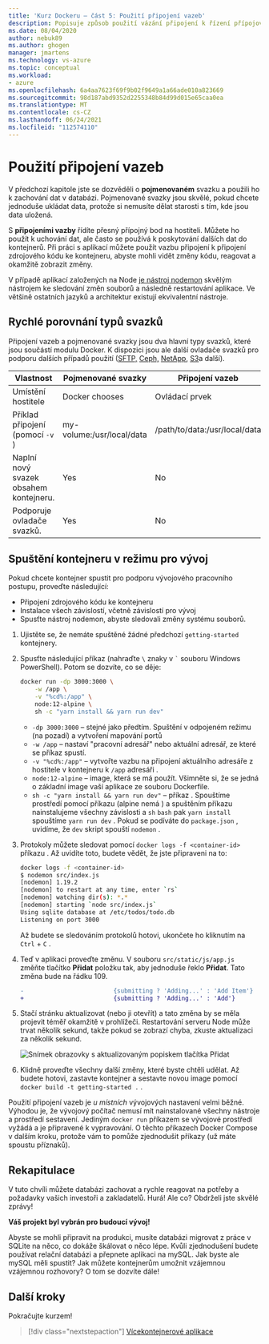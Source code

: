 ```yaml
---
title: 'Kurz Dockeru – část 5: Použití připojení vazeb'
description: Popisuje způsob použití vázání připojení k řízení přípojového bodu na hostiteli.
ms.date: 08/04/2020
author: nebuk89
ms.author: ghogen
manager: jmartens
ms.technology: vs-azure
ms.topic: conceptual
ms.workload:
- azure
ms.openlocfilehash: 6a4aa7623f69f9b02f9649a1a66ade010a823669
ms.sourcegitcommit: 98d187abd9352d2255348b84d99d015e65caa0ea
ms.translationtype: MT
ms.contentlocale: cs-CZ
ms.lasthandoff: 06/24/2021
ms.locfileid: "112574110"
---
```

# <a name="use-bind-mounts"></a>Použití připojení vazeb

V předchozí kapitole jste se dozvěděli o **pojmenovaném** svazku a použili ho k zachování dat v databázi. Pojmenované svazky jsou skvělé, pokud chcete jednoduše ukládat data,  protože si nemusíte dělat starosti s tím, kde jsou data uložená.

S **připojeními vazby** řídíte přesný přípojný bod na hostiteli. Můžete ho použít k uchování dat, ale často se používá k poskytování dalších dat do kontejnerů. Při práci s aplikací můžete použít vazbu připojení k připojení zdrojového kódu ke kontejneru, abyste mohli vidět změny kódu, reagovat a okamžitě zobrazit změny.

V případě aplikací založených na Node [je nástroj nodemon](https://npmjs.com/package/nodemon) skvělým nástrojem ke sledování změn souborů a následně restartování aplikace. Ve většině ostatních jazyků a architektur existují ekvivalentní nástroje.

## <a name="quick-volume-type-comparisons"></a>Rychlé porovnání typů svazků

Připojení vazeb a pojmenované svazky jsou dva hlavní typy svazků, které jsou součástí modulu Docker. K dispozici jsou ale další ovladače svazků pro podporu dalších případů použití ([SFTP,](https://github.com/vieux/docker-volume-sshfs) [Ceph,](https://ceph.com/geen-categorie/getting-started-with-the-docker-rbd-volume-plugin/) [NetApp,](https://netappdvp.readthedocs.io/en/stable/) [S3](https://github.com/elementar/docker-s3-volume)a další).

| Vlastnost | Pojmenované svazky | Připojení vazeb |
| -------- | ------------- | ----------- |
| Umístění hostitele | Docker chooses | Ovládací prvek |
| Příklad připojení (pomocí `-v` ) | my-volume:/usr/local/data | /path/to/data:/usr/local/data |
| Naplní nový svazek obsahem kontejneru. | Yes | No |
| Podporuje ovladače svazků. | Yes | No |

## <a name="start-a-dev-mode-container"></a>Spuštění kontejneru v režimu pro vývoj

Pokud chcete kontejner spustit pro podporu vývojového pracovního postupu, proveďte následující:

- Připojení zdrojového kódu ke kontejneru
- Instalace všech závislostí, včetně závislostí pro vývoj
- Spusťte nástroj nodemon, abyste sledovali změny systému souborů.

1. Ujistěte se, že nemáte spuštěné žádné předchozí `getting-started` kontejnery.

1. Spusťte následující příkaz (nahraďte ` \ ` znaky v `` ` `` souboru Windows PowerShell). Potom se dozvíte, co se děje:

    ```bash
    docker run -dp 3000:3000 \
        -w /app \
        -v "%cd%:/app" \
        node:12-alpine \
        sh -c "yarn install && yarn run dev"
    ```

    - `-dp 3000:3000` – stejné jako předtím. Spuštění v odpojeném režimu (na pozadí) a vytvoření mapování portů
    - `-w /app` – nastaví "pracovní adresář" nebo aktuální adresář, ze které se příkaz spustí.
    - `-v "%cd%:/app"` – vytvořte vazbu na připojení aktuálního adresáře z hostitele v kontejneru k `/app` adresáři .
    - `node:12-alpine` – image, která se má použít. Všimněte si, že se jedná o základní image vaší aplikace ze souboru Dockerfile.
    - `sh -c "yarn install && yarn run dev"` – příkaz . Spouštíme prostředí pomocí příkazu (alpine nemá ) a spuštěním příkazu nainstalujeme všechny závislosti a `sh` `bash` pak `yarn install` spouštíme  `yarn run dev` . Pokud se podíváte do `package.json` , uvidíme, že `dev` skript spouští `nodemon` .

1. Protokoly můžete sledovat pomocí `docker logs -f <container-id>` příkazu . Až uvidíte toto, budete vědět, že jste připraveni na to:

    ```bash
    docker logs -f <container-id>
    $ nodemon src/index.js
    [nodemon] 1.19.2
    [nodemon] to restart at any time, enter `rs`
    [nodemon] watching dir(s): *.*
    [nodemon] starting `node src/index.js`
    Using sqlite database at /etc/todos/todo.db
    Listening on port 3000
    ```

    Až budete se sledováním protokolů hotovi, ukončete ho kliknutím na `Ctrl` + `C` .

1. Teď v aplikaci proveďte změnu. V souboru `src/static/js/app.js` změňte tlačítko **Přidat** položku tak, aby jednoduše řeklo **Přidat**. Tato změna bude na řádku 109.

    ```diff
    -                         {submitting ? 'Adding...' : 'Add Item'}
    +                         {submitting ? 'Adding...' : 'Add'}
    ```

1. Stačí stránku aktualizovat (nebo ji otevřít) a tato změna by se měla projevit téměř okamžitě v prohlížeči. Restartování serveru Node může trvat několik sekund, takže pokud se zobrazí chyba, zkuste aktualizaci za několik sekund.

    ![Snímek obrazovky s aktualizovaným popiskem tlačítka Přidat](media/updated-add-button.png)

1. Klidně proveďte všechny další změny, které byste chtěli udělat. Až budete hotovi, zastavte kontejner a sestavte novou image pomocí `docker build -t getting-started .` .

Použití připojení vazeb je *u místních* vývojových nastavení velmi běžné. Výhodou je, že vývojový počítač nemusí mít nainstalované všechny nástroje a prostředí sestavení. Jediným `docker run` příkazem se vývojové prostředí vyžádá a je připravené k vypravování. O těchto příkazech Docker Compose v dalším kroku, protože vám to pomůže zjednodušit příkazy (už máte spoustu příznaků).

## <a name="recap"></a>Rekapitulace

V tuto chvíli můžete databázi zachovat a rychle reagovat na potřeby a požadavky vašich investoři a zakladatelů. Hurá! Ale co? Obdrželi jste skvělé zprávy!

**Váš projekt byl vybrán pro budoucí vývoj!**

Abyste se mohli připravit na produkci, musíte databázi migrovat z práce v SQLite na něco, co dokáže škálovat o něco lépe. Kvůli zjednodušení budete používat relační databázi a přepnete aplikaci na mySQL. Jak byste ale mySQL měli spustit? Jak můžete kontejnerům umožnit vzájemnou vzájemnou rozhovory? O tom se dozvíte dále!

## <a name="next-steps"></a>Další kroky

Pokračujte kurzem!

> [!div class="nextstepaction"]
> [Vícekontejnerové aplikace](multi-container-apps.md)
